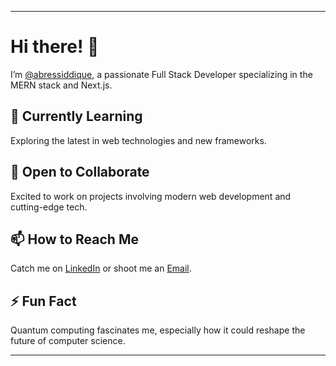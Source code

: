 
---

# Hi there! 👋

I’m [@abressiddique](https://portfolio-website-git-master-abressiddiques-projects.vercel.app/), a passionate Full Stack Developer specializing in the MERN stack and Next.js.




## 🌱 Currently Learning


Exploring the latest in web technologies and new frameworks.



## 💞️ Open to Collaborate
Excited to work on projects involving modern web development and cutting-edge tech.

## 📫 How to Reach Me
Catch me on [LinkedIn](https://www.linkedin.com/in/abressiddique) or shoot me an [Email](mailto:abressiddique@gmail.com).

## ⚡ Fun Fact
Quantum computing fascinates me, especially how it could reshape the future of computer science.

---

